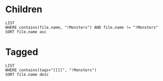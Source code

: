 
# Children
```dataview
LIST
WHERE contains(file.name, "!Monsters") AND file.name != "!Monsters"
SORT file.name asc
```

# Tagged
```dataview
LIST
WHERE contains(tags+"[[]]", "!Monsters")
SORT file.name desc
```
